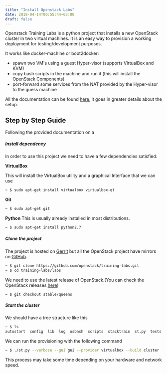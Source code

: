 ```yaml
---
title: "Install Openstack Labs"
date: 2018-04-14T00:55:44+03:00
draft: false 
---
```

Openstack Training Labs is a python project that installs a new OpenStack cluster in two virtual machines.
It is an easy way to provision a working deployment for testing/development purposes.

It works like docker-machine or boot2docker: 

* spawn two VM's using a guest Hyper-visor (supports VirtualBox and KVM)
* copy bash scripts in the machine and run it (this will install the OpenStack Components)
* port-forward some services from the NAT provided by the Hyper-visor to the guess machine

All the documentation can be found [here](1), it goes in greater details about the setup.

## Step by Step Guide
Following the provided documentation on a 

##### Install dependency
In order to use this project we need to have a few dependencies satisfied:

**VirtualBox**

This will install the VirtualBox utility and a graphical Interface that we can use
```bash
~ $ sudo apt-get install virtualbox virtualbox-qt
```

**Git**

```bash
~ $ sudo apt-get git
```

**Python**
This is usually already installed in most distributions.
```bash
~ $ sudo apt-get install python2.7
```

##### Clone the project
The project is hosted on [Gerrit](2) but all the OpenStack project have mirrors on [GitHub](3).
```bash
~ $ git clone https://github.com/openstack/training-labs.git
~ $ cd training-labs/labs
```
We need to use the latest release of OpenStack.(You can check the OpenStack releases [here][4])
```
~ $ git checkout stable/queens
```

##### Start the cluster
We should have a tree structure like this
```bash
~ $ ls
autostart  config  lib  log  osbash  scripts  stacktrain  st.py  tests  tools  wbatch
```

We can run the provisioning with the following command
```bash
~ $ ./st.py --verbose --gui gui --provider virtualbox --build cluster
```
This process may take some time depending on your hardware and network speed.



[1]: https://wiki.openstack.org/wiki/Documentation/training-labs#About_Training_Labs
[2]: http://git.openstack.org/cgit/openstack/training-labs
[3]: https://github.com/openstack
[4]: https://releases.openstack.org/
